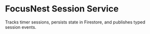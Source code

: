 # FocusNest Session Service

Tracks timer sessions, persists state in Firestore, and publishes typed session events.

